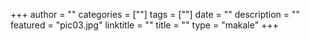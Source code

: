 +++
author = ""
categories = [""]
tags = [""]
date = ""
description = ""
featured = "pic03.jpg"
linktitle = ""
title = ""
type = "makale"
+++